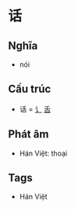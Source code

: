 # 话

## Nghĩa

* nói

## Cấu trúc
* 话 = [讠](讠.md) [舌](舌.md)

## Phát âm

* Hán Việt: thoại

## Tags
* Hán Việt

<script>window.HANZI_FIELD='话';</script>
